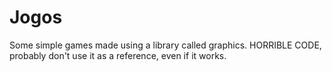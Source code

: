 # Jogos
Some simple games made using a library called graphics. HORRIBLE CODE, probably don't use it as a reference, even if it works.
